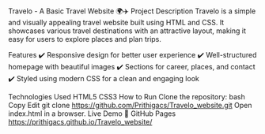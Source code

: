 Travelo - A Basic Travel Website 🌍✈️
Project Description
Travelo is a simple and visually appealing travel website built using HTML and CSS. It showcases various travel destinations with an attractive layout, making it easy for users to explore places and plan trips.

Features
✔️ Responsive design for better user experience
✔️ Well-structured homepage with beautiful images
✔️ Sections for career, places, and contact
✔️ Styled using modern CSS for a clean and engaging look

Technologies Used
HTML5
CSS3
How to Run
Clone the repository:
bash
Copy
Edit
git clone https://github.com/Prithigacs/Travelo_website.git
Open index.html in a browser.
Live Demo
🔗 GitHub Pages  https://prithigacs.github.io/Travelo_website/

